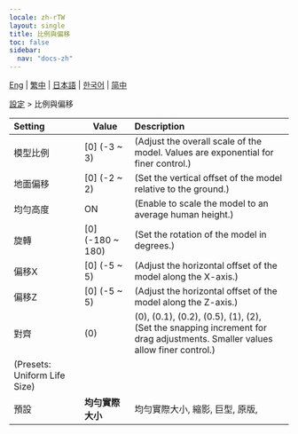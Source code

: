 ```yaml
---
locale: zh-rTW
layout: single
title: 比例與偏移
toc: false
sidebar:
  nav: "docs-zh"
---
```

[Eng](/dancexr/menu/2025.4/actor/scale_&_offset) | [繁中](/tw/dancexr/menu/2025.4/actor/scale_&_offset) | [日本語](/jp/dancexr/menu/2025.4/actor/scale_&_offset) | [한국어](/kr/dancexr/menu/2025.4/actor/scale_&_offset) | [简中](/zh/dancexr/menu/2025.4/actor/scale_&_offset)

[設定](../menu#設定) > 比例與偏移



| Setting | Value | Description |
| :--- | --- | :--- |
| 模型比例 | [0] (-3 ~ 3) | (Adjust the overall scale of the model. Values are exponential for finer control.)
| 地面偏移 | [0] (-2 ~ 2) | (Set the vertical offset of the model relative to the ground.)
| 均勻高度 | ON | (Enable to scale the model to an average human height.)
| 旋轉 | [0] (-180 ~ 180) | (Set the rotation of the model in degrees.)
| 偏移X | [0] (-5 ~ 5) | (Adjust the horizontal offset of the model along the X-axis.)
| 偏移Z | [0] (-5 ~ 5) | (Adjust the horizontal offset of the model along the Z-axis.)
| 對齊 | (0) | (0), (0.1), (0.2), (0.5), (1), (2), <br/>(Set the snapping increment for drag adjustments. Smaller values allow finer control.)
| (Presets: Uniform Life Size) || 
| 預設 | **均勻實際大小** | 均勻實際大小, 縮影, 巨型, 原版,  |
